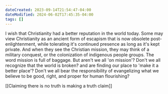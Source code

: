 ```yaml
---
dateCreated: 2023-09-14T21:54:47-04:00
dateModified: 2024-06-02T17:45:35-04:00
tags: []
---
```



I wish that Christianity had a better reputation in the world today. Some may view Christianity as an ancient form of escapism that is now obsolete post-enlightenment, while tolerating it's continued presence as long as it's kept private. And when they see the Christian mission, they may think of a military conquest, or the colonization of indigenous people groups. The word mission is full of baggage. But aren't we all 'on mission'? Don't we all recognize that the world is broken? and are finding our place to 'make it a better place'? Don't we all bear the responsibility of evangelizing what we believe to be good, right, and proper for human flourishing? 

[[Claiming there is no truth is making a truth claim]]
